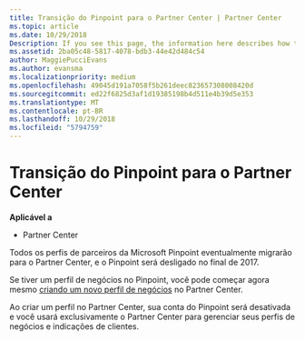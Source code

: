 ```yaml
---
title: Transição do Pinpoint para o Partner Center | Partner Center
ms.topic: article
ms.date: 10/29/2018
Description: If you see this page, the information here describes how to transition from Pinpoint to Partner Center.
ms.assetid: 2ba05c48-5817-4078-bdb3-44e42d484c54
author: MaggiePucciEvans
ms.author: evansma
ms.localizationpriority: medium
ms.openlocfilehash: 49045d191a7058f5b261deec823657308008420d
ms.sourcegitcommit: ed22f6825d3af1d19385198b4d511e4b39d5e353
ms.translationtype: MT
ms.contentlocale: pt-BR
ms.lasthandoff: 10/29/2018
ms.locfileid: "5794759"
---
```

# <a name="transition-from-pinpoint-to-partner-center"></a>Transição do Pinpoint para o Partner Center

**Aplicável a**

-  Partner Center

Todos os perfis de parceiros da Microsoft Pinpoint eventualmente migrarão para o Partner Center, e o Pinpoint será desligado no final de 2017. 

Se tiver um perfil de negócios no Pinpoint, você pode começar agora mesmo [criando um novo perfil de negócios](create-a-marketing-profile.md) no Partner Center.

Ao criar um perfil no Partner Center, sua conta do Pinpoint será desativada e você usará exclusivamente o Partner Center para gerenciar seus perfis de negócios e indicações de clientes.